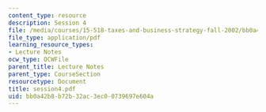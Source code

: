 ```yaml
---
content_type: resource
description: Session 4
file: /media/courses/15-518-taxes-and-business-strategy-fall-2002/bb0a42b8b72b32ac3ec00739697e604a_session4.pdf
file_type: application/pdf
learning_resource_types:
- Lecture Notes
ocw_type: OCWFile
parent_title: Lecture Notes
parent_type: CourseSection
resourcetype: Document
title: session4.pdf
uid: bb0a42b8-b72b-32ac-3ec0-0739697e604a
---
```

